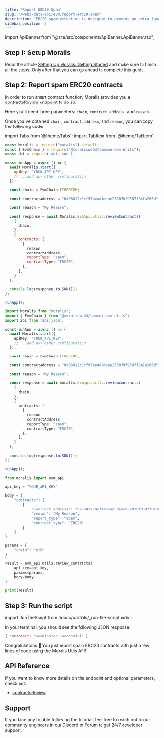 ```yaml
---
title: "Report ERC20 Spam"
slug: "/web3-data-api/evm/report-erc20-spam"
description: "ERC20 spam detection is designed to provide an extra layer of protection and help you easily identify potentially harmful contracts."
sidebar_position: 2
---
```


import ApiBanner from "@site/src/components/ApiBanner/ApiBanner.tsx";

## Step 1: Setup Moralis

Read the article [Setting Up Moralis: Getting Started](/web3-data-api/evm/get-your-api-key) and make sure to finish all the steps. Only after that you can go ahead to complete this guide.

## Step 2: Report spam ERC20 contracts

In order to run smart contract function, Moralis provides you a [contractsReview](/web3-data-api/evm/reference/contracts-review) endpoint to do so.

Here you'll need three parameters: `chain`, `contract_address`, and `reason`.

Once you've obtained `chain`, `contract_address`, and `reason`, you can copy the following code:

import Tabs from '@theme/Tabs';
import TabItem from '@theme/TabItem';

<Tabs groupId="programming-language">
  <TabItem value="javascript" label="index.js (JavaScript)" default>

```javascript index.js
const Moralis = require("moralis").default;
const { EvmChain } = require("@moralisweb3/common-evm-utils");
const abi = require("abi.json");

const runApp = async () => {
  await Moralis.start({
    apiKey: "YOUR_API_KEY",
    // ...and any other configuration
  });

  const chain = EvmChain.ETHEREUM;

  const contractAddress = "0x06012c8cf97bead5deae237070f9587f8e7a266d";

  const reason = "My Reason";

  const response = await Moralis.EvmApi.utils.reviewContracts(
    {
      chain,
    },
    {
      contracts: [
        {
          reason,
          contractAddress,
          reportType: "spam",
          contractType: "ERC20",
        },
      ],
    }
  );

  console.log(response.toJSON());
};

runApp();
```

</TabItem>
<TabItem value="typescript" label="index.ts (TypeScript)">

```typescript index.ts
import Moralis from "moralis";
import { EvmChain } from "@moralisweb3/common-evm-utils";
import abi from "abi.json";

const runApp = async () => {
  await Moralis.start({
    apiKey: "YOUR_API_KEY",
    // ...and any other configuration
  });

  const chain = EvmChain.ETHEREUM;

  const contractAddress = "0x06012c8cf97bead5deae237070f9587f8e7a266d";

  const reason = "My Reason";

  const response = await Moralis.EvmApi.utils.reviewContracts(
    {
      chain,
    },
    {
      contracts: [
        {
          reason,
          contractAddress,
          reportType: "spam",
          contractType: "ERC20",
        },
      ],
    }
  );

  console.log(response.toJSON());
};

runApp();
```

</TabItem>
<TabItem value="python" label="index.py (Python)">

```python index.py
from moralis import evm_api

api_key = "YOUR_API_KEY"

body = {
    "contracts": [
        {
            "contract_address": "0x06012c8cf97bead5deae237070f9587f8e7a266d",
            "reason": "My Reason",
            "report_type": "spam",
            "contract_type": "ERC20"
        }
    ]
}

params = {
    "chain": "eth"
}

result = evm_api.utils.review_contracts(
    api_key=api_key,
    params=params,
    body=body
)

print(result)
```

</TabItem>
</Tabs>

## Step 3: Run the script

import RunTheScript from '/docs/partials/\_run-the-script.mdx';

<RunTheScript />

In your terminal, you should see the following JSON response:

```json
{ "message": "Submission successful" }
```

Congratulations 🥳 You just report spam ERC20 contracts with just a few lines of code using the Moralis Utils API!

## API Reference

If you want to know more details on the endpoint and optional parameters, check out:

- [contractsReview](/web3-data-api/evm/reference/contracts-review)

## Support

If you face any trouble following the tutorial, feel free to reach out to our community engineers in our [Discord](https://moralis.io/discord) or [Forum](https://forum.moralis.io) to get 24/7 developer support.
